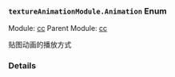 ### `textureAnimationModule.Animation` Enum



Module: [cc](../modules/cc.md)
Parent Module: [cc](../modules/cc.md)


贴图动画的播放方式



### Details

